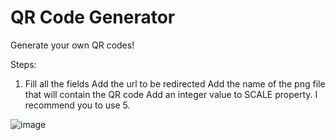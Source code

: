 # QR Code Generator
Generate your own QR codes!

Steps:

1. Fill all the fields
Add the url to be redirected
Add the name of the png file that will contain the QR code
Add an integer value to SCALE property. I recommend you to use 5.

![image](https://user-images.githubusercontent.com/89426850/176270287-036ebe2f-48dc-4d11-9715-832c95eb24e6.png)
